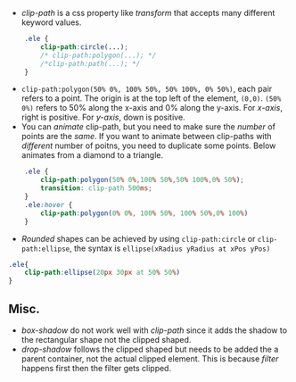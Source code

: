 - *clip-path* is a css property like *transform* that accepts many different keyword values. 
```css
	.ele {
		clip-path:circle(...);
		/* clip-path:polygon(...); */
		/*clip-path:path(...); */
	}
```
- `clip-path:polygon(50% 0%, 100% 50%, 50% 100%, 0% 50%)`, each pair refers to a point. The origin is at the top left of the element, `(0,0)`. `(50% 0%)` refers to 50% along the x-axis and 0% along the y-axis. For *x-axis*, right is positive. For *y-axis*, down is positive.
- You can *animate* clip-path, but you need to make sure the *number* of points are the *same*. If you want to animate between clip-paths with *different* number of poitns, you need to duplicate some points. Below animates from a diamond to a triangle.
```css
	.ele {
		clip-path:polygon(50% 0%,100% 50%,50% 100%,0% 50%);
		transition: clip-path 500ms;
	}
	.ele:hover {
		clip-path:polygon(0% 0%, 100% 50%, 100% 50%,0% 100%)
	}
```
- *Rounded* shapes can be achieved by using `clip-path:circle` or `clip-path:ellipse`, the syntax is `ellipse(xRadius yRadius at xPos yPos)`
```css
.ele{
	clip-path:ellipse(20px 30px at 50% 50%)
}
```

## Misc.
- *box-shadow* do not work well with *clip-path* since it adds the shadow to the rectangular shape not the clipped shaped.
- *drop-shadow* follows the clipped shaped but needs to be added the a parent container, not the actual clipped element. This is because *filter* happens first then the filter gets clipped.

